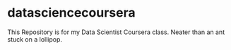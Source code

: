 datasciencecoursera
===================

This Repository is for my Data Scientist Coursera class.  Neater than an ant stuck on a lollipop.
